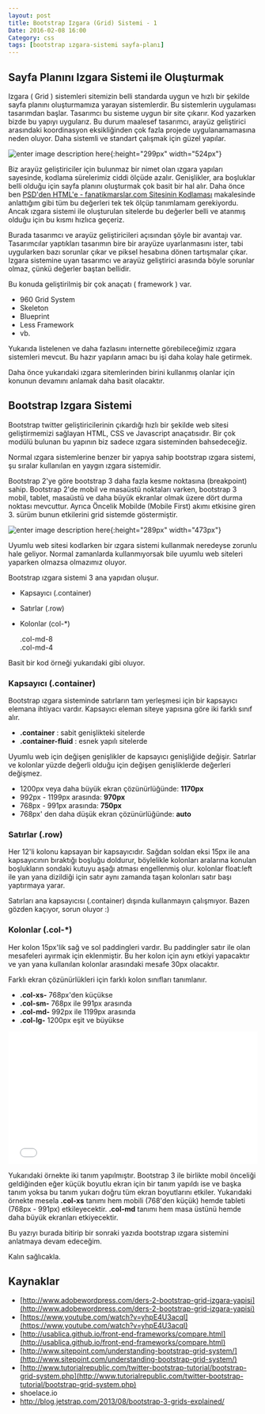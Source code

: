```yaml
---
layout: post
title: Bootstrap Izgara (Grid) Sistemi - 1
Date: 2016-02-08 16:00
Category: css
tags: [bootstrap ızgara-sistemi sayfa-planı]
---
```



## Sayfa Planını Izgara Sistemi ile Oluşturmak

Izgara ( Grid ) sistemleri sitemizin belli standarda uygun ve hızlı bir şekilde sayfa planını oluşturmamıza yarayan sistemlerdir. Bu sistemlerin uygulaması tasarımdan başlar. Tasarımcı bu sisteme uygun bir site çıkarır. Kod yazarken bizde bu yapıyı uygularız. Bu durum maalesef tasarımcı, arayüz geliştirici arasındaki koordinasyon eksikliğinden çok fazla projede uygulanamamasına neden oluyor. Daha sistemli ve standart çalışmak için güzel yapılar. 

![enter image description here](https://fatihhayrioglu.com/images/izgara-sistemi.png){:height="299px" width="524px"}

Biz arayüz geliştiriciler için bulunmaz bir nimet olan ızgara yapıları sayesinde, kodlama sürelerimiz ciddi ölçüde azalır. Genişlikler, ara boşluklar belli olduğu için sayfa planını oluşturmak çok basit bir hal alır. Daha önce ben 
[PSD'den HTML'e - fanatikmarslar.com Sitesinin Kodlaması](https://fatihhayrioglu.com/fanatikmarslar-com-sitesinin-kodlamasi/) makalesinde anlattığım gibi tüm bu değerleri tek tek ölçüp tanımlamam gerekiyordu. Ancak ızgara sistemi ile oluşturulan sitelerde bu değerler belli ve atanmış olduğu için bu kısmı hızlıca geçeriz.

Burada tasarımcı ve arayüz geliştiricileri açısından şöyle bir avantajı var. Tasarımcılar yaptıkları tasarımın bire bir arayüze uyarlanmasını ister, tabi uygularken bazı sorunlar çıkar ve piksel hesabına dönen tartışmalar çıkar. Izgara sistemine uyan tasarımcı ve arayüz geliştirici arasında böyle sorunlar olmaz, çünkü değerler baştan bellidir.

Bu konuda geliştirilmiş bir çok anaçatı ( framework ) var. 

 - 960 Grid System
 - Skeleton
 - Blueprint
 - Less Framework
 - vb. 

Yukarıda listelenen ve daha fazlasını internette görebileceğimiz ızgara sistemleri mevcut. Bu hazır yapıların amacı bu işi daha kolay hale getirmek. 

Daha önce yukarıdaki ızgara sitemlerinden birini kullanmış olanlar için konunun devamını anlamak daha basit olacaktır. 

## Bootstrap Izgara Sistemi

Bootstrap twitter geliştiricilerinin çıkardığı hızlı bir şekilde web sitesi geliştirmemizi sağlayan HTML, CSS ve Javascript anaçatısıdır. Bir çok modülü bulunan bu yapının biz sadece ızgara sisteminden bahsedeceğiz.

Normal ızgara sistemlerine benzer bir yapıya sahip bootstrap ızgara sistemi, şu sıralar kullanılan en yaygın ızgara sistemidir. 

Bootstrap 2'ye göre bootstrap 3 daha fazla kesme noktasına (breakpoint) sahip. Bootstrap 2'de mobil ve masaüstü noktaları varken, bootstrap 3 mobil, tablet, masaüstü ve daha büyük ekranlar olmak üzere dört durma noktası mevcuttur. Ayrıca Öncelik Mobilde (Mobile First) akımı etkisine giren 3. sürüm bunun etkilerini grid sistemde göstermiştir. 

![enter image description here](https://fatihhayrioglu.com/images/izgara-uyumlu-web.png){:height="289px" width="473px"}

Uyumlu web sitesi kodlarken bir ızgara sistemi kullanmak neredeyse zorunlu hale geliyor. Normal zamanlarda kullanmıyorsak bile uyumlu web siteleri yaparken olmazsa olmazımız oluyor.

Bootstrap ızgara sistemi 3 ana yapıdan oluşur. 

 - Kapsayıcı (.container)
 - Satırlar (.row)
 - Kolonlar (col-*)

      <div class="container">
        <div class="row">
        <div class="col-md-8">.col-md-8</div>
        <div class="col-md-4">.col-md-4</div>
      </div>
    </div>

Basit bir kod örneği yukarıdaki gibi oluyor.

### Kapsayıcı (.container)

Bootstrap ızgara sisteminde satırların tam yerleşmesi için bir kapsayıcı elemana ihtiyacı vardır. Kapsayıcı eleman siteye yapısına göre iki farklı sınıf alır.

 - **.container** : sabit genişlikteki sitelerde
 - **.container-fluid** : esnek yapılı sitelerde

Uyumlu web için değişen genişlikler de kapsayıcı genişliğide değişir. Satırlar ve kolonlar yüzde değerli olduğu için değişen genişliklerde değerleri değişmez.

 - 1200px veya daha büyük ekran çözünürlüğünde: **1170px** 
 - 992px - 1199px arasında: **970px** 
 - 768px - 991px arasında:  **750px**
 - 768px' den daha düşük ekran çözünürlüğünde:  **auto**

### Satırlar (.row)

Her 12'li kolonu kapsayan bir kapsayıcıdır. Sağdan soldan eksi 15px ile ana kapsayıcının bıraktığı boşluğu doldurur, böylelikle kolonları aralarına konulan boşlukların sondaki kutuyu aşağı atması engellenmiş olur. kolonlar float:left ile yan yana dizildiği için satır aynı zamanda taşan kolonları satır başı yaptırmaya yarar. 

Satırları ana kapsayıcısı (.container) dışında kullanmayın çalışmıyor. Bazen gözden kaçıyor, sorun oluyor :)

### Kolonlar (.col-*)

Her kolon 15px'lik sağ ve sol paddingleri vardır. Bu paddingler satır ile olan mesafeleri ayırmak için eklenmiştir. Bu her kolon için aynı etkiyi yapacaktır ve yan yana kullanılan kolonlar arasındaki mesafe 30px olacaktır. 

Farklı ekran çözünürlükleri için farklı kolon sınıfları tanımlanır.

 - **.col-xs-** 768px'den küçükse
 - **.col-sm-** 768px ile 991px arasında
 - **.col-md-** 992px ile 1199px arasında
 - **.col-lg-** 1200px eşit ve büyükse

<iframe height='268' scrolling='no' src='//codepen.io/fatihhayri/embed/obeMzv/?height=268&theme-id=13521&default-tab=result' frameborder='no' allowtransparency='true' allowfullscreen='true' style='width: 100%;'>
</iframe>

Yukarıdaki örnekte iki tanım yapılmıştır. Bootstrap 3 ile birlikte mobil önceliği geldiğinden eğer küçük boyutlu ekran için bir tanım yapıldı ise ve başka tanım yoksa bu tanım yukarı doğru tüm ekran boyutlarını etkiler. Yukarıdaki örnekte mesela **.col-xs** tanımı hem mobili (768'den küçük) hemde tableti (768px - 991px) etkileyecektir. **.col-md** tanımı hem masa üstünü hemde daha büyük ekranları etkiyecektir. 

Bu yazıyı burada bitirip bir sonraki yazıda bootstrap ızgara sistemini anlatmaya devam edeceğim. 

Kalın sağlıcakla.

## Kaynaklar

 - [http://www.adobewordpress.com/ders-2-bootstrap-grid-izgara-yapisi](http://www.adobewordpress.com/ders-2-bootstrap-grid-izgara-yapisi)
 - [https://www.youtube.com/watch?v=yhpE4U3acqI](https://www.youtube.com/watch?v=yhpE4U3acqI)
 - [http://usablica.github.io/front-end-frameworks/compare.html](http://usablica.github.io/front-end-frameworks/compare.html)
 - [http://www.sitepoint.com/understanding-bootstrap-grid-system/](http://www.sitepoint.com/understanding-bootstrap-grid-system/)
 - [http://www.tutorialrepublic.com/twitter-bootstrap-tutorial/bootstrap-grid-system.php](http://www.tutorialrepublic.com/twitter-bootstrap-tutorial/bootstrap-grid-system.php)
 - shoelace.io
 - http://blog.jetstrap.com/2013/08/bootstrap-3-grids-explained/
